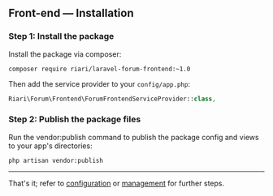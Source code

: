 ## Front-end — Installation

### Step 1: Install the package

Install the package via composer:

```
composer require riari/laravel-forum-frontend:~1.0
```

Then add the service provider to your `config/app.php`:

```php
Riari\Forum\Frontend\ForumFrontendServiceProvider::class,
```

### Step 2: Publish the package files

Run the vendor:publish command to publish the package config and views to your app's directories:

`php artisan vendor:publish`

---

That's it; refer to [configuration](docs/laravel-forum/4.x/front-end.configuration.md) or [management](docs/laravel-forum/4.x/front-end.management.md) for further steps.
